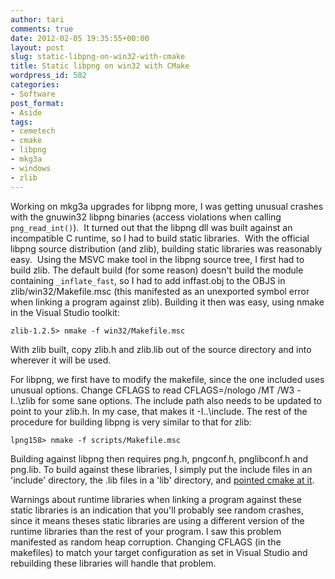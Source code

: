 ```yaml
---
author: tari
comments: true
date: 2012-02-05 19:35:55+00:00
layout: post
slug: static-libpng-on-win32-with-cmake
title: Static libpng on win32 with CMake
wordpress_id: 582
categories:
- Software
post_format:
- Aside
tags:
- cemetech
- cmake
- libpng
- mkg3a
- windows
- zlib
---
```


Working on mkg3a upgrades for libpng more, I was getting unusual crashes with
the gnuwin32 libpng binaries (access violations when calling `png_read_int()`). 
It turned out that the libpng dll was built against an incompatible C runtime,
so I had to build static libraries.  With the official libpng source
distribution (and zlib), building static libraries was reasonably easy.  Using
the MSVC make tool in the libpng source tree, I first had to build zlib.  The
default build (for some reason) doesn't build the module containing
`_inflate_fast`, so I had to add inffast.obj to the OBJS in
zlib/win32/Makefile.msc (this manifested as an unexported symbol error when
linking a program against zlib).  Building it then was easy, using nmake in the
Visual Studio toolkit:

    zlib-1.2.5> nmake -f win32/Makefile.msc

With zlib built, copy zlib.h and zlib.lib out of the source directory and into
wherever it will be used.

For libpng, we first have to modify the makefile, since the one included uses
unusual options.  Change CFLAGS to read CFLAGS=/nologo /MT /W3 -I..\zlib for
some sane options.  The include path also needs to be updated to point to your
zlib.h.  In my case, that makes it -I..\include\.  The rest of the procedure for
building libpng is very similar to that for zlib:

    lpng158> nmake -f scripts/Makefile.msc

Building against libpng then requires png.h, pngconf.h, pnglibconf.h and
png.lib.  To build against these libraries, I simply put the include files in an
'include' directory, the .lib files in a 'lib' directory, and [pointed cmake at
it](/2012/locating-packages-with-cmake.html).

Warnings about runtime libraries when linking a program against these static
libraries is an indication that you'll probably see random crashes, since it
means theses static libraries are using a different version of the runtime
libraries than the rest of your program.  I saw this problem manifested as
random heap corruption.  Changing CFLAGS (in the makefiles) to match your target
configuration as set in Visual Studio and rebuilding these libraries will handle
that problem.
